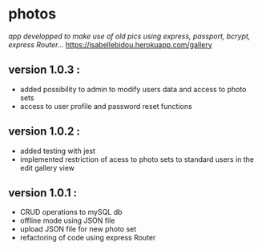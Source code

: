 # photos
*app developped to make use of old pics*
*using express, passport, bcrypt, express Router...*
https://isabellebidou.herokuapp.com/gallery

## version 1.0.3 : 
* added possibility to admin to modify users data and access to photo sets
* access to user profile and password reset functions
## version 1.0.2 : 
* added testing with jest
* implemented restriction of acess to photo sets to standard users in the edit gallery view
## version 1.0.1 :   
* CRUD operations to mySQL db
* offline mode using JSON file
* upload JSON file for new photo set 
* refactoring of code using express Router